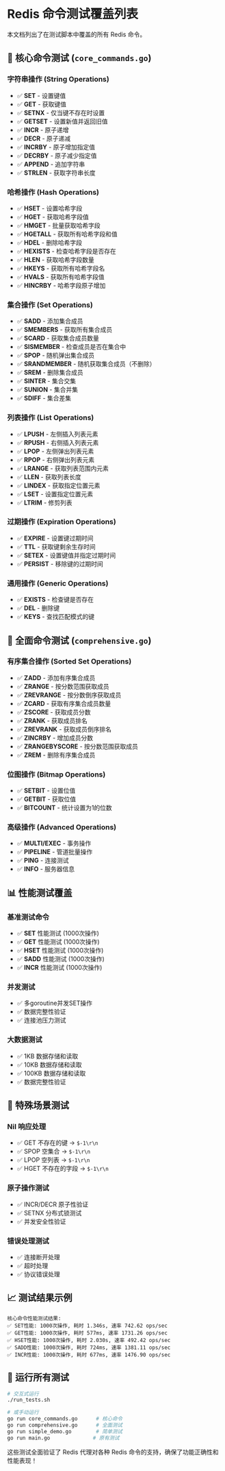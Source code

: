 # Redis 命令测试覆盖列表

本文档列出了在测试脚本中覆盖的所有 Redis 命令。

## 🎯 核心命令测试 (`core_commands.go`)

### 字符串操作 (String Operations)
- ✅ **SET** - 设置键值
- ✅ **GET** - 获取键值  
- ✅ **SETNX** - 仅当键不存在时设置
- ✅ **GETSET** - 设置新值并返回旧值
- ✅ **INCR** - 原子递增
- ✅ **DECR** - 原子递减
- ✅ **INCRBY** - 原子增加指定值
- ✅ **DECRBY** - 原子减少指定值
- ✅ **APPEND** - 追加字符串
- ✅ **STRLEN** - 获取字符串长度

### 哈希操作 (Hash Operations)
- ✅ **HSET** - 设置哈希字段
- ✅ **HGET** - 获取哈希字段值
- ✅ **HMGET** - 批量获取哈希字段
- ✅ **HGETALL** - 获取所有哈希字段和值
- ✅ **HDEL** - 删除哈希字段
- ✅ **HEXISTS** - 检查哈希字段是否存在
- ✅ **HLEN** - 获取哈希字段数量
- ✅ **HKEYS** - 获取所有哈希字段名
- ✅ **HVALS** - 获取所有哈希字段值
- ✅ **HINCRBY** - 哈希字段原子增加

### 集合操作 (Set Operations)
- ✅ **SADD** - 添加集合成员
- ✅ **SMEMBERS** - 获取所有集合成员
- ✅ **SCARD** - 获取集合成员数量
- ✅ **SISMEMBER** - 检查成员是否在集合中
- ✅ **SPOP** - 随机弹出集合成员
- ✅ **SRANDMEMBER** - 随机获取集合成员（不删除）
- ✅ **SREM** - 删除集合成员
- ✅ **SINTER** - 集合交集
- ✅ **SUNION** - 集合并集
- ✅ **SDIFF** - 集合差集

### 列表操作 (List Operations)
- ✅ **LPUSH** - 左侧插入列表元素
- ✅ **RPUSH** - 右侧插入列表元素
- ✅ **LPOP** - 左侧弹出列表元素
- ✅ **RPOP** - 右侧弹出列表元素
- ✅ **LRANGE** - 获取列表范围内元素
- ✅ **LLEN** - 获取列表长度
- ✅ **LINDEX** - 获取指定位置元素
- ✅ **LSET** - 设置指定位置元素
- ✅ **LTRIM** - 修剪列表

### 过期操作 (Expiration Operations)
- ✅ **EXPIRE** - 设置键过期时间
- ✅ **TTL** - 获取键剩余生存时间
- ✅ **SETEX** - 设置键值并指定过期时间
- ✅ **PERSIST** - 移除键的过期时间

### 通用操作 (Generic Operations)
- ✅ **EXISTS** - 检查键是否存在
- ✅ **DEL** - 删除键
- ✅ **KEYS** - 查找匹配模式的键

## 🔧 全面命令测试 (`comprehensive.go`)

### 有序集合操作 (Sorted Set Operations)
- ✅ **ZADD** - 添加有序集合成员
- ✅ **ZRANGE** - 按分数范围获取成员
- ✅ **ZREVRANGE** - 按分数倒序获取成员
- ✅ **ZCARD** - 获取有序集合成员数量
- ✅ **ZSCORE** - 获取成员分数
- ✅ **ZRANK** - 获取成员排名
- ✅ **ZREVRANK** - 获取成员倒序排名
- ✅ **ZINCRBY** - 增加成员分数
- ✅ **ZRANGEBYSCORE** - 按分数范围获取成员
- ✅ **ZREM** - 删除有序集合成员

### 位图操作 (Bitmap Operations)
- ✅ **SETBIT** - 设置位值
- ✅ **GETBIT** - 获取位值
- ✅ **BITCOUNT** - 统计设置为1的位数

### 高级操作 (Advanced Operations)
- ✅ **MULTI/EXEC** - 事务操作
- ✅ **PIPELINE** - 管道批量操作
- ✅ **PING** - 连接测试
- ✅ **INFO** - 服务器信息

## 📊 性能测试覆盖

### 基准测试命令
- ✅ **SET** 性能测试 (1000次操作)
- ✅ **GET** 性能测试 (1000次操作)  
- ✅ **HSET** 性能测试 (1000次操作)
- ✅ **SADD** 性能测试 (1000次操作)
- ✅ **INCR** 性能测试 (1000次操作)

### 并发测试
- ✅ 多goroutine并发SET操作
- ✅ 数据完整性验证
- ✅ 连接池压力测试

### 大数据测试
- ✅ 1KB 数据存储和读取
- ✅ 10KB 数据存储和读取
- ✅ 100KB 数据存储和读取
- ✅ 数据完整性验证

## 🎯 特殊场景测试

### Nil 响应处理
- ✅ GET 不存在的键 → `$-1\r\n`
- ✅ SPOP 空集合 → `$-1\r\n`
- ✅ LPOP 空列表 → `$-1\r\n`
- ✅ HGET 不存在的字段 → `$-1\r\n`

### 原子操作测试
- ✅ INCR/DECR 原子性验证
- ✅ SETNX 分布式锁测试
- ✅ 并发安全性验证

### 错误处理测试
- ✅ 连接断开处理
- ✅ 超时处理
- ✅ 协议错误处理

## 📈 测试结果示例

```
核心命令性能测试结果:
✅ SET性能: 1000次操作, 耗时 1.346s, 速率 742.62 ops/sec
✅ GET性能: 1000次操作, 耗时 577ms, 速率 1731.26 ops/sec
✅ HSET性能: 1000次操作, 耗时 2.030s, 速率 492.42 ops/sec
✅ SADD性能: 1000次操作, 耗时 724ms, 速率 1381.11 ops/sec
✅ INCR性能: 1000次操作, 耗时 677ms, 速率 1476.90 ops/sec
```

## 🚀 运行所有测试

```bash
# 交互式运行
./run_tests.sh

# 或手动运行
go run core_commands.go      # 核心命令
go run comprehensive.go      # 全面测试
go run simple_demo.go        # 简单测试
go run main.go              # 原有测试
```

这些测试全面验证了 Redis 代理对各种 Redis 命令的支持，确保了功能正确性和性能表现！
